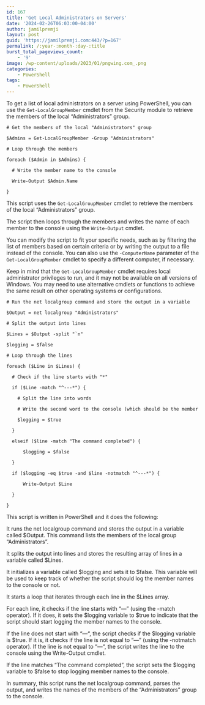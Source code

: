 ```yaml
---
id: 167
title: 'Get Local Administrators on Servers'
date: '2024-02-26T06:03:00-04:00'
author: jamilpremji
layout: post
guid: 'https://jamilpremji.com:443/?p=167'
permalink: /:year-:month-:day-:title
burst_total_pageviews_count:
    - '9'
image: /wp-content/uploads/2023/01/pngwing.com_.png
categories:
    - PowerShell
tags:
    - PowerShell
---
```


To get a list of local administrators on a server using PowerShell, you can use the `Get-LocalGroupMember` cmdlet from the Security module to retrieve the members of the local “Administrators” group.

```
# Get the members of the local "Administrators" group

$Admins = Get-LocalGroupMember -Group "Administrators"

# Loop through the members

foreach ($Admin in $Admins) {

  # Write the member name to the console

  Write-Output $Admin.Name

}
```

This script uses the `Get-LocalGroupMember` cmdlet to retrieve the members of the local “Administrators” group.

The script then loops through the members and writes the name of each member to the console using the `Write-Output` cmdlet.

You can modify the script to fit your specific needs, such as by filtering the list of members based on certain criteria or by writing the output to a file instead of the console. You can also use the `-ComputerName` parameter of the `Get-LocalGroupMember` cmdlet to specify a different computer, if necessary.

Keep in mind that the `Get-LocalGroupMember` cmdlet requires local administrator privileges to run, and it may not be available on all versions of Windows. You may need to use alternative cmdlets or functions to achieve the same result on other operating systems or configurations.

```
# Run the net localgroup command and store the output in a variable

$Output = net localgroup "Administrators"

# Split the output into lines

$Lines = $Output -split "`n"

$logging = $false 

# Loop through the lines

foreach ($Line in $Lines) {

  # Check if the line starts with "*"

  if ($Line -match "^---*") {

    # Split the line into words

    # Write the second word to the console (which should be the member name)

    $logging = $true

  }

  elseif ($line -match "The command completed") {

      $logging = $false

  }

  if ($logging -eq $true -and $line -notmatch "^---*") {

      Write-Output $Line

  }

}
```

This script is written in PowerShell and it does the following:

It runs the net localgroup command and stores the output in a variable called $Output. This command lists the members of the local group “Administrators”.

It splits the output into lines and stores the resulting array of lines in a variable called $Lines.

It initializes a variable called $logging and sets it to $false. This variable will be used to keep track of whether the script should log the member names to the console or not.

It starts a loop that iterates through each line in the $Lines array.

For each line, it checks if the line starts with “—” (using the -match operator). If it does, it sets the $logging variable to $true to indicate that the script should start logging the member names to the console.

If the line does not start with “—“, the script checks if the $logging variable is $true. If it is, it checks if the line is not equal to “—” (using the -notmatch operator). If the line is not equal to “—“, the script writes the line to the console using the Write-Output cmdlet.

If the line matches “The command completed”, the script sets the $logging variable to $false to stop logging member names to the console.

In summary, this script runs the net localgroup command, parses the output, and writes the names of the members of the “Administrators” group to the console.